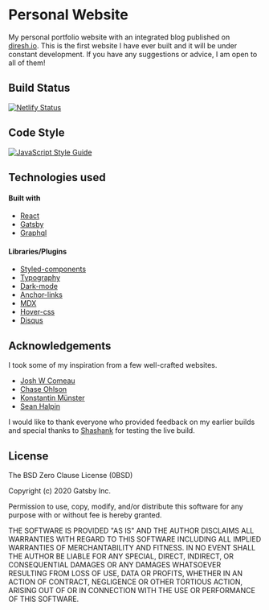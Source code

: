 # Personal Website

My personal portfolio website with an integrated blog published on [diresh.io](https://www.diresh.io/). This is the first website I have ever built and it will be under constant development. If you have any suggestions or advice, I am open to all of them!

## Build Status

[![Netlify Status](https://api.netlify.com/api/v1/badges/01f70e68-28e3-4108-9455-9dd79d80fb75/deploy-status)](https://app.netlify.com/sites/direshio/deploys)

## Code Style

[
![JavaScript Style Guide](https://img.shields.io/badge/code%20style-airbnb-blue)](https://github.com/airbnb/javascript)

## Technologies used

#### Built with

- [React](https://reactjs.org/)
- [Gatsby](https://www.gatsbyjs.com/)
- [Graphql](https://graphql.org/)

#### Libraries/Plugins

- [Styled-components](https://styled-components.com/)
- [Typography](https://kyleamathews.github.io/typography.js/)
- [Dark-mode](https://www.gatsbyjs.com/plugins/gatsby-plugin-dark-mode/)
- [Anchor-links](https://www.gatsbyjs.com/plugins/gatsby-plugin-anchor-links/)
- [MDX](https://www.gatsbyjs.com/plugins/gatsby-plugin-mdx/)
- [Hover-css](https://ianlunn.github.io/Hover/)
- [Disqus](https://www.gatsbyjs.com/plugins/gatsby-plugin-disqus/)

## Acknowledgements

I took some of my inspiration from a few well-crafted websites.

- [Josh W Comeau](https://www.joshwcomeau.com/)
- [Chase Ohlson](https://chaseohlson.com/)
- [Konstantin Münster](https://www.konstantin.digital/)
- [Sean Halpin](https://www.seanhalpin.design/)

I would like to thank everyone who provided feedback on my earlier builds and special thanks to [Shashank](https://github.com/shresthashashank) for testing the live build.

## License

The BSD Zero Clause License (0BSD)

Copyright (c) 2020 Gatsby Inc.

Permission to use, copy, modify, and/or distribute this software for any
purpose with or without fee is hereby granted.

THE SOFTWARE IS PROVIDED "AS IS" AND THE AUTHOR DISCLAIMS ALL WARRANTIES WITH REGARD TO THIS SOFTWARE INCLUDING ALL IMPLIED WARRANTIES OF MERCHANTABILITY AND FITNESS. IN NO EVENT SHALL THE AUTHOR BE LIABLE FOR ANY SPECIAL, DIRECT, INDIRECT, OR CONSEQUENTIAL DAMAGES OR ANY DAMAGES WHATSOEVER RESULTING FROM LOSS OF USE, DATA OR PROFITS, WHETHER IN AN ACTION OF CONTRACT, NEGLIGENCE OR OTHER TORTIOUS ACTION, ARISING OUT OF OR IN CONNECTION WITH THE USE OR PERFORMANCE OF THIS SOFTWARE.
